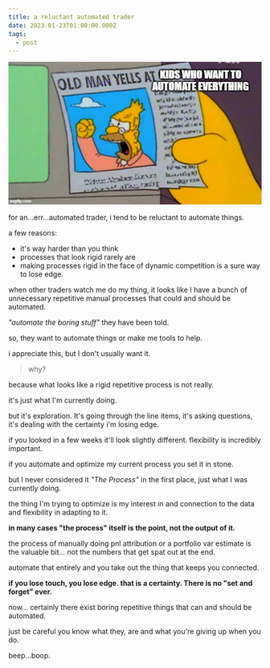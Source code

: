 ```yaml
---
title: a reluctant automated trader
date: 2023-01-23T01:00:00.000Z
tags:
  - post
---
```


![](/media/cloud.png)

for an...err...automated trader, i tend to be reluctant to automate things.

a few reasons:
 - it's way harder than you think
 - processes that look rigid rarely are
 - making processes rigid in the face of dynamic competition is a sure way to lose edge.

 when other traders watch me do my thing, it looks like I have a bunch of unnecessary repetitive manual processes that could and should be automated.

*"automate the boring stuff"* they have been told.

so, they want to automate things or make me tools to help.

i appreciate this, but I don't usually want it.

> why?

because what looks like a rigid repetitive process is not really.

it's just what I'm currently doing. 

but it's exploration. It's going through the line items, it's asking questions, it's dealing with the certainty i'm losing edge.

if you looked in a few weeks it'll look slightly different. flexibility is incredibly important.

if you automate and optimize my current process you set it in stone. 

but I never considered it *"The Process"* in the first place, just what I was currently doing.

the thing I'm trying to optimize is my interest in and connection to the data and flexibility in adapting to it.

**in many cases "the process" itself is the point, not the output of it.**

the process of manually doing pnl attribution or a portfolio var estimate is the valuable bit... not the numbers that get spat out at the end.

automate that entirely and you take out the thing that keeps you connected.

**if you lose touch, you lose edge. that is a certainty. There is no "set and forget" ever.**

now... certainly there exist boring repetitive things that can and should be automated. 

just be careful you know what they, are and what you're giving up when you do.

beep...boop.

